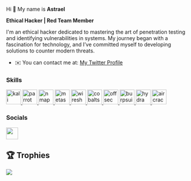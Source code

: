 Hi 👋 My name is **Astrael**  

**Ethical Hacker | Red Team Member**  

I'm an ethical hacker dedicated to mastering the art of penetration testing and identifying vulnerabilities in systems. My journey began with a fascination for technology, and I’ve committed myself to developing solutions to counter modern threats.  

* ✉️ You can contact me at: [My Twitter Profile](https://twitter.com/AstraelAST)

### Skills

<p align="left">
  <a href="https://www.kali.org" target="_blank" rel="noreferrer"> 
    <img src="https://www.kali.org/images/kali-logo.svg" alt="kali" width="40" height="40"/> 
  </a>
  <a href="https://www.parrotsec.org/" target="_blank" rel="noreferrer"> 
    <img src="https://www.parrotsec.org/images/logo.png" alt="parrot" width="40" height="40"/> 
  </a>
  <a href="https://nmap.org/" target="_blank" rel="noreferrer"> 
    <img src="https://nmap.org/images/nmap-logo-256x256.png" alt="nmap" width="40" height="40"/> 
  </a>
  <a href="https://www.metasploit.com/" target="_blank" rel="noreferrer"> 
    <img src="https://www.metasploit.com/images metasploit-framework-logo.png" alt="metasploit" width="40" height="40"/> 
  </a>
  <a href="https://www.wireshark.org/" target="_blank" rel="noreferrer"> 
    <img src="https://www.wireshark.org/assets/images/wireshark_logo.png" alt="wireshark" width="40" height="40"/> 
  </a>
  <a href="https://www.cobaltstrike.com/" target="_blank" rel="noreferrer"> 
    <img src="https://www.cobaltstrike.com/images/logo.png" alt="cobaltstrike" width="40" height="40"/> 
  </a>
  <a href="https://www.offensive-security.com/" target="_blank" rel="noreferrer"> 
    <img src="https://www.offensive-security.com/images/offsec-logo.png" alt="offsec" width="40" height="40"/> 
  </a>
  <a href="https://www.burpsuite.com/" target="_blank" rel="noreferrer"> 
    <img src="https://portswigger.net/burp/images/burp-suite-logo.png" alt="burpsuite" width="40" height="40"/> 
  </a>
  <a href="https://www.hydra. THC.org/" target="_blank" rel="noreferrer"> 
    <img src="https://www.thc.org/thc-hydra/thc-hydra-logo.png" alt="hydra" width="40" height="40"/> 
  </a>
  <a href="https://www.aircrack-ng.org/" target="_blank" rel="noreferrer"> 
    <img src="https://www.aircrack-ng.org/img/aircrack-ng.png" alt="aircrack" width="40" height="40"/> 
  </a>
</p>

### Socials

<p align="left"> 
<a href="https://www.github.com/yasserbella" target="_blank" rel="noreferrer"> 
<picture> 
<source media="(prefers-color-scheme: dark)" srcset="https://raw.githubusercontent.com/danielcranney/readme-generator/main/public/icons/socials/github-dark.svg" /> 
<source media="(prefers-color-scheme: light)" srcset="https://raw.githubusercontent.com/danielcranney/readme-generator/main/public/icons/socials/github.svg" /> 
<img src="https://raw.githubusercontent.com/danielcranney/readme-generator/main/public/icons/socials/github.svg" width="32" height="32" /> 
</picture> 
</a> 
</p>

## 🏆 Trophies
![](https://github-profile-trophy.vercel.app/?username=yasserbella&theme=dracula&no-frame=false&no-bg=true&margin-w=4)


